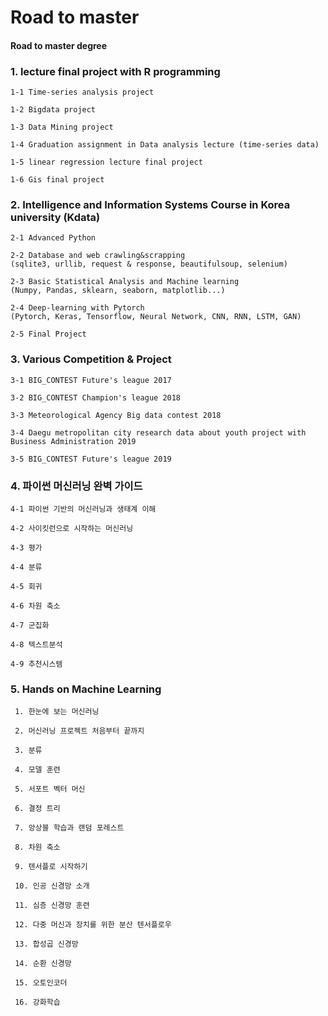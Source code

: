 # Road to master
#### Road to master degree

### 1.  lecture final project with R programming
  
    1-1 Time-series analysis project
  
    1-2 Bigdata project
  
    1-3 Data Mining project
  
    1-4 Graduation assignment in Data analysis lecture (time-series data)
  
    1-5 linear regression lecture final project
  
    1-6 Gis final project
  
### 2.  Intelligence and Information Systems Course in Korea university (Kdata)

    2-1 Advanced Python

    2-2 Database and web crawling&scrapping
    (sqlite3, urllib, request & response, beautifulsoup, selenium)

    2-3 Basic Statistical Analysis and Machine learning
    (Numpy, Pandas, sklearn, seaborn, matplotlib...)
  
    2-4 Deep-learning with Pytorch
    (Pytorch, Keras, Tensorflow, Neural Network, CNN, RNN, LSTM, GAN)
  
    2-5 Final Project
  
  
### 3.  Various Competition & Project

    3-1 BIG_CONTEST Future's league 2017
  
    3-2 BIG_CONTEST Champion's league 2018
  
    3-3 Meteorological Agency Big data contest 2018
  
    3-4 Daegu metropolitan city research data about youth project with Business Administration 2019 

    3-5 BIG_CONTEST Future's league 2019

### 4. 파이썬 머신러닝 완벽 가이드

    4-1 파이썬 기반의 머신러닝과 생태계 이해
    
    4-2 사이킷런으로 시작하는 머신러닝
    
    4-3 평가
    
    4-4 분류
    
    4-5 회귀
    
    4-6 차원 축소
    
    4-7 군집화
    
    4-8 텍스트분석
    
    4-9 추천시스템


### 5. Hands on Machine Learning

     1. 한눈에 보는 머신러닝
  
     2. 머신러닝 프로젝트 처음부터 끝까지
  
     3. 분류
  
     4. 모델 훈련
  
     5. 서포트 벡터 머신
  
     6. 결정 트리
  
     7. 앙상블 학습과 랜덤 포레스트
  
     8. 차원 축소
  
     9. 텐서플로 시작하기
  
     10. 인공 신경망 소개
  
     11. 심층 신경망 훈련
  
     12. 다중 머신과 장치를 위한 분산 텐서플로우
  
     13. 합성곱 신경망
  
     14. 순환 신경망
  
     15. 오토인코더
  
     16. 강화학습
